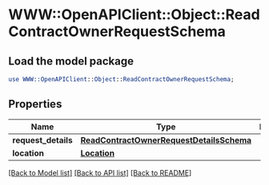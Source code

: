 # WWW::OpenAPIClient::Object::ReadContractOwnerRequestSchema

## Load the model package
```perl
use WWW::OpenAPIClient::Object::ReadContractOwnerRequestSchema;
```

## Properties
Name | Type | Description | Notes
------------ | ------------- | ------------- | -------------
**request_details** | [**ReadContractOwnerRequestDetailsSchema**](ReadContractOwnerRequestDetailsSchema.md) |  | [optional] 
**location** | [**Location**](Location.md) |  | [optional] 

[[Back to Model list]](../README.md#documentation-for-models) [[Back to API list]](../README.md#documentation-for-api-endpoints) [[Back to README]](../README.md)


